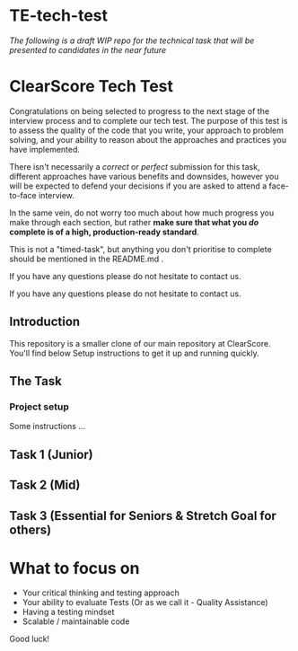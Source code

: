 # TE-tech-test

_The following is a draft WIP repo for the technical task that will be presented to candidates in the near future_

# ClearScore Tech Test

Congratulations on being selected to progress to the next stage of the interview process and to complete our tech test. The purpose of this test is to assess the quality of the code that you write, your approach to problem solving, and your ability to reason about the approaches and practices you have implemented.

There isn't necessarily a _correct_ or _perfect_ submission for this task, different approaches have various benefits and downsides, however you will be expected to defend your decisions if you are asked to attend a face-to-face interview.

In the same vein, do not worry too much about how much progress you make through each section, but rather **make sure that what you _do_ complete is of a high, production-ready standard**.

This is not a "timed-task", but anything you don't prioritise to complete should be mentioned in the README.md .

If you have any questions please do not hesitate to contact us.

If you have any questions please do not hesitate to contact us.

## Introduction

This repository is a smaller clone of our main repository at ClearScore. You'll find below Setup instructions to get it up and running quickly.

## The Task

### Project setup

Some instructions ...

## Task 1 (Junior)

## Task 2 (Mid)

## Task 3 (Essential for Seniors & Stretch Goal for others)

# What to focus on

- Your critical thinking and testing approach
- Your ability to evaluate Tests (Or as we call it - Quality Assistance)
- Having a testing mindset
- Scalable / maintainable code

Good luck!
